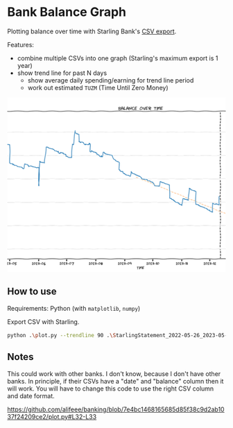 # Bank Balance Graph

Plotting balance over time with Starling Bank's [CSV export](https://www.starlingbank.com/features/statements/).

Features:

- combine multiple CSVs into one graph (Starling's maximum export is 1 year)
- show trend line for past N days
  - show average daily spending/earning for trend line period
  - work out estimated `TUZM` (Time Until Zero Money)

![Screenshot of graph, showing balance over time](./images/graph_screenshot.png)

## How to use

Requirements: Python (with `matplotlib`, `numpy`)

Export CSV with Starling.

```bash
python .\plot.py --trendline 90 .\StarlingStatement_2022-05-26_2023-05-26.csv .\StarlingStatement_2023-05-26_2023-12-12.csv
```

## Notes

This could work with other banks. I don't know, because I don't have other banks. In principle, if their CSVs have a "date" and "balance" column then it will work. You will have to change this code to use the right CSV column and date format.

https://github.com/alifeee/banking/blob/7e4bc1468165685d85f38c9d2ab1037f24209ce2/plot.py#L32-L33
